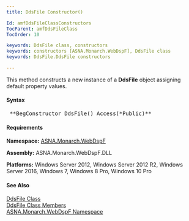 ```yaml
---
title: DdsFile Constructor()

Id: amfDdsFileClassConstructors
TocParent: amfDdsFileClass
TocOrder: 10

keywords: DdsFile class, constructors
keywords: constructors [ASNA.Monarch.WebDspF], DdsFile class
keywords: DdsFile.DdsFile constructors

---
```


This method constructs a new instance of a **DdsFile** object assigning default property values.

#### Syntax
<pre class="prettyprint"> **BegConstructor DdsFile() Access(*Public)** </pre>

#### Requirements
**Namespace:** [ASNA.Monarch.WebDspF](amfWebDspFNamespace.html)

**Assembly:** ASNA.Monarch.WebDspF.DLL

**Platforms:** Windows Server 2012, Windows Server 2012 R2, Windows Server 2016, Windows 7, Windows 8 Pro, Windows 10 Pro

#### See Also
[DdsFile Class](amfDdsFileClass.html) <br clear="none" /> [DdsFile Class Members](amfDdsFileClassMembers.html) <br clear="none" /> [ ASNA.Monarch.WebDspF Namespace](amfWebDspFNamespace.html) 
